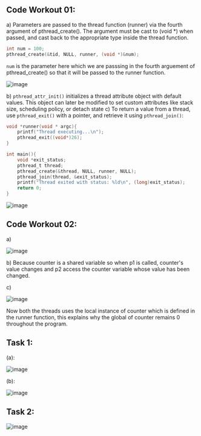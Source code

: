 ## Code Workout 01:
a) Parameters are passed to the thread function (runner) via the fourth argument of pthread_create(). The argument must be cast to (void *) when passed, and cast back to the appropriate type inside the thread function.
```.c
int num = 100;
pthread_create(&tid, NULL, runner, (void *)&num);
```
 ``` num ``` is the parameter here which we are passsing in the fourth arguement of pthread_create() so that it will be passed to the runner function.

![image](https://github.com/user-attachments/assets/1687f831-b328-43a2-8683-d6ee039bb621)

 b) ```pthread_attr_init()``` initializes a thread attribute object with default values. This object can later be modified to set custom attributes like stack size, scheduling policy, or detach state
 c) To return a value from a thread, use ```pthread_exit()``` with a pointer, and retrieve it using ```pthread_join()```:
```.c
void *runner(void * argc){
	printf("Thread executing...\n");
	pthread_exit((void*)26);
}

int main(){
	void *exit_status;
	pthread_t thread;
	pthread_create(&thread, NULL, runner, NULL);
	pthread_join(thread, &exit_status);
	printf("Thread exited with status: %ld\n", (long)exit_status);
	return 0;
}
```
![image](https://github.com/user-attachments/assets/ff63e107-4f0e-49e8-9dfd-bcb638d565a3)

## Code Workout 02:
a) 

![image](https://github.com/user-attachments/assets/89e53863-3e1c-4a0c-a1cc-91418f2d753a)

b) Because counter is a shared variable so when p1 is called, counter's value changes and p2 access the counter variable whose value has been changed.

c)
 
![image](https://github.com/user-attachments/assets/7cc4a00e-2805-4b3d-9376-a1447cb8c39e)

Now both the threads uses the local instance of counter which is defined in the runner function, this explains why the  global of counter remains 0 throughout the program.

## Task 1:
(a):

![image](https://github.com/user-attachments/assets/7daacfab-e7c6-4ac7-b737-8a2911694736)

(b):

![image](https://github.com/user-attachments/assets/9e6cf5d1-5a90-40e3-8628-a5d2bee7afa8)

## Task 2:
![image](https://github.com/user-attachments/assets/c679951f-3e5f-42af-bf53-42502b26ca53)

